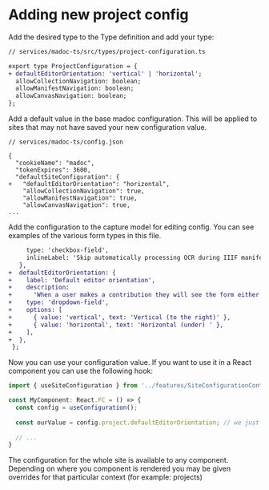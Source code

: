 # Adding new project config

Add the desired type to the Type definition and add your type:

```diff
// services/madoc-ts/src/types/project-configuration.ts

export type ProjectConfiguration = {
+ defaultEditorOrientation: 'vertical' | 'horizontal';
  allowCollectionNavigation: boolean;
  allowManifestNavigation: boolean;
  allowCanvasNavigation: boolean;
};
```

Add a default value in the base madoc configuration. This will be applied to sites that may not have saved your new configuration value.

```text
// services/madoc-ts/config.json

{
  "cookieName": "madoc",
  "tokenExpires": 3600,
  "defaultSiteConfiguration": {
+   "defaultEditorOrientation": "horizontal",
    "allowCollectionNavigation": true,
    "allowManifestNavigation": true,
    "allowCanvasNavigation": true,
...
```

Add the configuration to the capture model for editing config. You can see examples of the various form types in this file.

```diff
     type: 'checkbox-field',
     inlineLabel: 'Skip automatically processing OCR during IIIF manifest import',
   },
+  defaultEditorOrientation: {
+    label: 'Default editor orientation',
+    description:
+      'When a user makes a contribution they will see the form either to the right of (horizontal) or below the image (vertical). The user can still change this if they want.',
+    type: 'dropdown-field',
+    options: [
+      { value: 'vertical', text: 'Vertical (to the right)' },
+      { value: 'horizontal', text: 'Horizontal (under) ' },
+    ],
+  },
 };
```

Now you can use your configuration value. If you want to use it in a React component you can use the following hook:

```typescript
import { useSiteConfiguration } from '../features/SiteConfigurationContext';

const MyComponent: React.FC = () => {
  const config = useConfiguration();
  
  const ourValue = config.project.defaultEditorOrientation; // we just added.
  
  // ...
}
```

The configuration for the whole site is available to any component. Depending on where you component is rendered you may be given overrides for that particular context \(for example: projects\)

